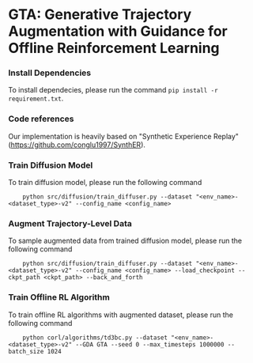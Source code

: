 # GTA: Generative Trajectory Augmentation with Guidance for Offline Reinforcement Learning

### Install Dependencies
To install dependecies, please run the command `pip install -r requirement.txt`.

### Code references
Our implementation is heavily based on "Synthetic Experience Replay" (https://github.com/conglu1997/SynthER). 

### Train Diffusion Model
To train diffusion model, please run the following command
```
    python src/diffusion/train_diffuser.py --dataset "<env_name>-<dataset_type>-v2" --config_name <config_name>
```

### Augment Trajectory-Level Data
To sample augmented data from trained diffusion model, please run the following command
```
    python src/diffusion/train_diffuser.py --dataset "<env_name>-<dataset_type>-v2" --config_name <config_name> --load_checkpoint --ckpt_path <ckpt_path> --back_and_forth
```

### Train Offline RL Algorithm
To train offline RL algorithms with augmented dataset, please run the following command
```
    python corl/algorithms/td3bc.py --dataset "<env_name>-<dataset_type>-v2" --GDA GTA --seed 0 --max_timesteps 1000000 --batch_size 1024
```
